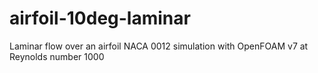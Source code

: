# airfoil-10deg-laminar
Laminar flow over an airfoil NACA 0012 simulation with OpenFOAM v7 at Reynolds number 1000
